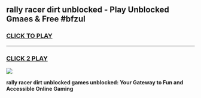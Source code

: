 
## rally racer dirt unblocked - Play Unblocked Gmaes & Free #bfzul
<h3>
<a href="https://news.freeplayer.one?title=rally_racer_dirt_unblocked&ref=24F">CLICK TO PLAY</a></h3>
<hr>

<h3>
<a href="https://news.freeplayer.one?title=rally_racer_dirt_unblocked&ref=24F">CLICK 2 PLAY</a>
  
</h3>

<a href="https://news.freeplayer.one?title=rally_racer_dirt_unblocked&ref=24F/"><img src="https://clearcache.store/games.png"></a>


**rally racer dirt unblocked games unblocked: Your Gateway to Fun and Accessible Online Gaming**

